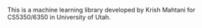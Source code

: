 This is a machine learning library developed by Krish Mahtani for CS5350/6350 in University of Utah.
